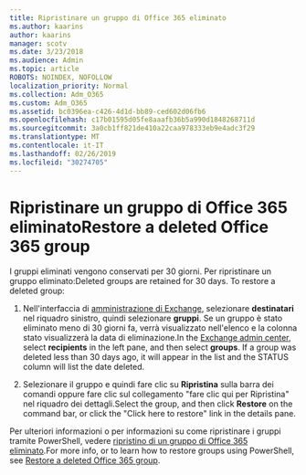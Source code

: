 ```yaml
---
title: Ripristinare un gruppo di Office 365 eliminato
ms.author: kaarins
author: kaarins
manager: scotv
ms.date: 3/23/2018
ms.audience: Admin
ms.topic: article
ROBOTS: NOINDEX, NOFOLLOW
localization_priority: Normal
ms.collection: Adm_O365
ms.custom: Adm_O365
ms.assetid: bc0396ea-c426-4d1d-bb89-ced602d06fb6
ms.openlocfilehash: c17b01595d05fe8aaafb36b5a990d1848268711d
ms.sourcegitcommit: 3a0cb1ff821de410a22caa978333eb9e4adc3f29
ms.translationtype: MT
ms.contentlocale: it-IT
ms.lasthandoff: 02/26/2019
ms.locfileid: "30274705"
---
```

# <a name="restore-a-deleted-office-365-group"></a><span data-ttu-id="542ef-102">Ripristinare un gruppo di Office 365 eliminato</span><span class="sxs-lookup"><span data-stu-id="542ef-102">Restore a deleted Office 365 group</span></span>

<span data-ttu-id="542ef-p101">I gruppi eliminati vengono conservati per 30 giorni. Per ripristinare un gruppo eliminato:</span><span class="sxs-lookup"><span data-stu-id="542ef-p101">Deleted groups are retained for 30 days. To restore a deleted group:</span></span>
  
1. <span data-ttu-id="542ef-p102">Nell'interfaccia di [amministrazione di Exchange](https://outlook.office365.com/ecp/), selezionare **destinatari** nel riquadro sinistro, quindi selezionare **gruppi**. Se un gruppo è stato eliminato meno di 30 giorni fa, verrà visualizzato nell'elenco e la colonna stato visualizzerà la data di eliminazione.</span><span class="sxs-lookup"><span data-stu-id="542ef-p102">In the [Exchange admin center](https://outlook.office365.com/ecp/), select **recipients** in the left pane, and then select **groups**. If a group was deleted less than 30 days ago, it will appear in the list and the STATUS column will list the date deleted.</span></span>
    
2. <span data-ttu-id="542ef-107">Selezionare il gruppo e quindi fare clic su **Ripristina** sulla barra dei comandi oppure fare clic sul collegamento "fare clic qui per Ripristina" nel riquadro dei dettagli.</span><span class="sxs-lookup"><span data-stu-id="542ef-107">Select the group, and then click **Restore** on the command bar, or click the "Click here to restore" link in the details pane.</span></span> 
    
<span data-ttu-id="542ef-108">Per ulteriori informazioni o per informazioni su come ripristinare i gruppi tramite PowerShell, vedere [ripristino di un gruppo di Office 365 eliminato](https://go.microsoft.com/fwlink/?linkid=867802).</span><span class="sxs-lookup"><span data-stu-id="542ef-108">For more info, or to learn how to restore groups using PowerShell, see [Restore a deleted Office 365 group](https://go.microsoft.com/fwlink/?linkid=867802).</span></span>
  

